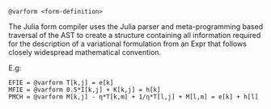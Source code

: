 ```
@varform <form-definition>
```

The Julia form compiler uses the Julia parser and meta-programming based traversal of the AST to create a structure containing all information required for the description of a variational formulation from an Expr that follows closely widespread mathematical convention.

E.g:

```
EFIE = @varform T[k,j] = e[k]
MFIE = @varform 0.5*I[k,j] + K[k,j] = h[k]
PMCH = @varform M[k,j] - η*T[k,m] + 1/η*T[l,j] + M[l,m] = e[k] + h[l]
```

